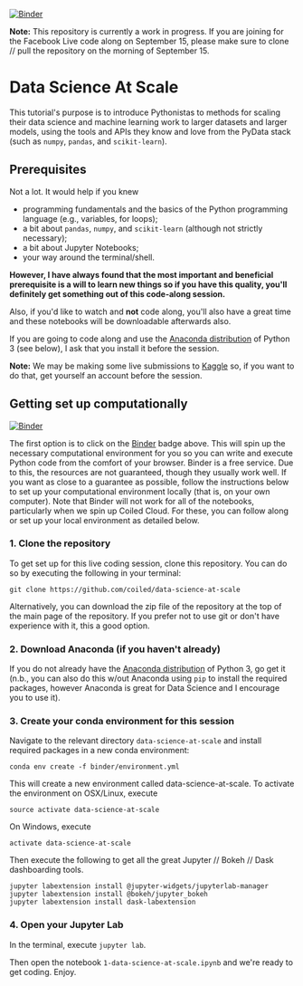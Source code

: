 [![Binder](https://mybinder.org/badge_logo.svg)](https://mybinder.org/v2/gh/coiled/data-science-at-scale/master?urlpath=lab)

**Note:** This repository is currently a work in progress. If you are joining for the Facebook Live code along on September 15, please make sure to clone // pull the repository on the morning of September 15.

# Data Science At Scale


This tutorial's purpose is to introduce Pythonistas to methods for scaling their data science and machine learning work to larger datasets and larger models, using the tools and APIs they know and love from the PyData stack (such as `numpy`, `pandas`, and `scikit-learn`).

## Prerequisites

Not a lot. It would help if you knew

* programming fundamentals and the basics of the Python programming language (e.g., variables, for loops);
* a bit about `pandas`, `numpy`, and `scikit-learn` (although not strictly necessary);
* a bit about Jupyter Notebooks;
* your way around the terminal/shell.


**However, I have always found that the most important and beneficial prerequisite is a will to learn new things so if you have this quality, you'll definitely get something out of this code-along session.**

Also, if you'd like to watch and **not** code along, you'll also have a great time and these notebooks will be downloadable afterwards also.

If you are going to code along and use the [Anaconda distribution](https://www.anaconda.com/download/) of Python 3 (see below), I ask that you install it before the session.

**Note:** We may be making some live submissions to [Kaggle](https://www.kaggle.com) so, if you want to do that, get yourself an account before the session.


## Getting set up computationally
[![Binder](https://mybinder.org/badge_logo.svg)](https://mybinder.org/v2/gh/coiled/data-science-at-scale/master?urlpath=lab)

The first option is to click on the [Binder](https://mybinder.readthedocs.io/en/latest/) badge above. This will spin up the necessary computational environment for you so you can write and execute Python code from the comfort of your browser. Binder is a free service. Due to this, the resources  are not guaranteed, though they usually work well. If you want as close to a guarantee as possible, follow the instructions below to set up your computational environment locally (that is, on your own computer). Note that Binder will not work for all of the notebooks, particularly when we spin up Coiled Cloud. For these, you can follow along or set up your local environment as detailed below.



### 1. Clone the repository

To get set up for this live coding session, clone this repository. You can do so by executing the following in your terminal:

```
git clone https://github.com/coiled/data-science-at-scale
```

Alternatively, you can download the zip file of the repository at the top of the main page of the repository. If you prefer not to use git or don't have experience with it, this a good option.

### 2. Download Anaconda (if you haven't already)

If you do not already have the [Anaconda distribution](https://www.anaconda.com/download/) of Python 3, go get it (n.b., you can also do this w/out Anaconda using `pip` to install the required packages, however Anaconda is great for Data Science and I encourage you to use it).

### 3. Create your conda environment for this session

Navigate to the relevant directory `data-science-at-scale` and install required packages in a new conda environment:

```
conda env create -f binder/environment.yml
```

This will create a new environment called data-science-at-scale. To activate the environment on OSX/Linux, execute

```
source activate data-science-at-scale
```
On Windows, execute

```
activate data-science-at-scale
```

Then execute the following to get all the great Jupyter // Bokeh // Dask dashboarding tools.
```
jupyter labextension install @jupyter-widgets/jupyterlab-manager
jupyter labextension install @bokeh/jupyter_bokeh
jupyter labextension install dask-labextension
```

### 4. Open your Jupyter Lab 

In the terminal, execute `jupyter lab`.

Then open the notebook `1-data-science-at-scale.ipynb` and we're ready to get coding. Enjoy.
